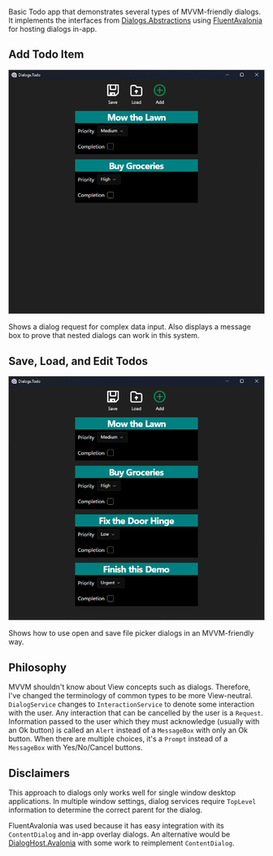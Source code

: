 Basic Todo app that demonstrates several types of MVVM-friendly dialogs. It implements the interfaces from [Dialogs.Abstractions](https://github.com/stevemonaco/AvaloniaDemos/Dialogs.Abstractions) using [FluentAvalonia](https://github.com/amwx/FluentAvalonia) for hosting dialogs in-app.

## Add Todo Item

![Add Todo Screen Capture](Assets/todoadditem.gif)

Shows a dialog request for complex data input. Also displays a message box to prove that nested dialogs can work in this system.

## Save, Load, and Edit Todos

![Save Load and Edit Screen Capture](Assets/todoeditsaveload.gif)

Shows how to use open and save file picker dialogs in an MVVM-friendly way.

## Philosophy

MVVM shouldn't know about View concepts such as dialogs. Therefore, I've changed the terminology of common types to be more View-neutral. `DialogService` changes to `InteractionService` to denote some interaction with the user. Any interaction that can be cancelled by the user is a `Request`. Information passed to the user which they must acknowledge (usually with an Ok button) is called an `Alert` instead of a `MessageBox` with only an Ok button. When there are multiple choices, it's a `Prompt` instead of a `MessageBox` with Yes/No/Cancel buttons.

## Disclaimers

This approach to dialogs only works well for single window desktop applications. In multiple window settings, dialog services require `TopLevel` information to determine the correct parent for the dialog.

FluentAvalonia was used because it has easy integration with its `ContentDialog` and in-app overlay dialogs. An alternative would be [DialogHost.Avalonia](https://github.com/AvaloniaUtils/DialogHost.Avalonia) with some work to reimplement `ContentDialog`.
